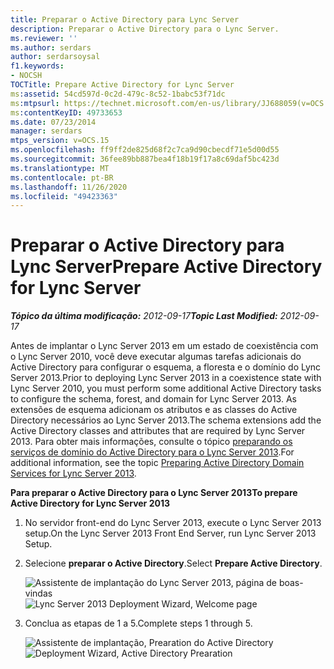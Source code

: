 ```yaml
---
title: Preparar o Active Directory para Lync Server
description: Preparar o Active Directory para o Lync Server.
ms.reviewer: ''
ms.author: serdars
author: serdarsoysal
f1.keywords:
- NOCSH
TOCTitle: Prepare Active Directory for Lync Server
ms:assetid: 54cd597d-0c2d-479c-8c52-1babc53f71dc
ms:mtpsurl: https://technet.microsoft.com/en-us/library/JJ688059(v=OCS.15)
ms:contentKeyID: 49733653
ms.date: 07/23/2014
manager: serdars
mtps_version: v=OCS.15
ms.openlocfilehash: ff9ff2de825d68f2c7ca9d90cbecdf71e5d00d55
ms.sourcegitcommit: 36fee89bb887bea4f18b19f17a8c69daf5bc423d
ms.translationtype: MT
ms.contentlocale: pt-BR
ms.lasthandoff: 11/26/2020
ms.locfileid: "49423363"
---
```

# <a name="prepare-active-directory-for-lync-server"></a><span data-ttu-id="a5d69-103">Preparar o Active Directory para Lync Server</span><span class="sxs-lookup"><span data-stu-id="a5d69-103">Prepare Active Directory for Lync Server</span></span>

<div data-xmlns="http://www.w3.org/1999/xhtml">

<div class="topic" data-xmlns="http://www.w3.org/1999/xhtml" data-msxsl="urn:schemas-microsoft-com:xslt" data-cs="https://msdn.microsoft.com/">

<div data-asp="https://msdn2.microsoft.com/asp">



</div>

<div id="mainSection">

<div id="mainBody"><span data-ttu-id="a5d69-104">

<span> </span></span><span class="sxs-lookup"><span data-stu-id="a5d69-104">

<span> </span></span></span>

<span data-ttu-id="a5d69-105">_**Tópico da última modificação:** 2012-09-17_</span><span class="sxs-lookup"><span data-stu-id="a5d69-105">_**Topic Last Modified:** 2012-09-17_</span></span>

<span data-ttu-id="a5d69-106">Antes de implantar o Lync Server 2013 em um estado de coexistência com o Lync Server 2010, você deve executar algumas tarefas adicionais do Active Directory para configurar o esquema, a floresta e o domínio do Lync Server 2013.</span><span class="sxs-lookup"><span data-stu-id="a5d69-106">Prior to deploying Lync Server 2013 in a coexistence state with Lync Server 2010, you must perform some additional Active Directory tasks to configure the schema, forest, and domain for Lync Server 2013.</span></span> <span data-ttu-id="a5d69-107">As extensões de esquema adicionam os atributos e as classes do Active Directory necessários ao Lync Server 2013.</span><span class="sxs-lookup"><span data-stu-id="a5d69-107">The schema extensions add the Active Directory classes and attributes that are required by Lync Server 2013.</span></span> <span data-ttu-id="a5d69-108">Para obter mais informações, consulte o tópico [preparando os serviços de domínio do Active Directory para o Lync Server 2013](lync-server-2013-preparing-active-directory-domain-services.md).</span><span class="sxs-lookup"><span data-stu-id="a5d69-108">For additional information, see the topic [Preparing Active Directory Domain Services for Lync Server 2013](lync-server-2013-preparing-active-directory-domain-services.md).</span></span>

<span data-ttu-id="a5d69-109">**Para preparar o Active Directory para o Lync Server 2013**</span><span class="sxs-lookup"><span data-stu-id="a5d69-109">**To prepare Active Directory for Lync Server 2013**</span></span>

1.  <span data-ttu-id="a5d69-110">No servidor front-end do Lync Server 2013, execute o Lync Server 2013 setup.</span><span class="sxs-lookup"><span data-stu-id="a5d69-110">On the Lync Server 2013 Front End Server, run Lync Server 2013 Setup.</span></span>

2.  <span data-ttu-id="a5d69-111">Selecione **preparar o Active Directory**.</span><span class="sxs-lookup"><span data-stu-id="a5d69-111">Select **Prepare Active Directory**.</span></span>
    
    <span data-ttu-id="a5d69-112">![Assistente de implantação do Lync Server 2013, página de boas-vindas](images/JJ205265.5f88ae18-9c3c-42ea-a91a-836ecf5d515f(OCS.15).jpg "Assistente de implantação do Lync Server 2013, página de boas-vindas")</span><span class="sxs-lookup"><span data-stu-id="a5d69-112">![Lync Server 2013 Deployment Wizard, Welcome page](images/JJ205265.5f88ae18-9c3c-42ea-a91a-836ecf5d515f(OCS.15).jpg "Lync Server 2013 Deployment Wizard, Welcome page")</span></span>

3.  <span data-ttu-id="a5d69-113">Conclua as etapas de 1 a 5.</span><span class="sxs-lookup"><span data-stu-id="a5d69-113">Complete steps 1 through 5.</span></span>
    
    <span data-ttu-id="a5d69-114">![Assistente de implantação, Prearation do Active Directory](images/JJ205265.eddd9e94-fa70-453f-8810-b99a2bf0844a(OCS.15).jpg "Assistente de implantação, Prearation do Active Directory")</span><span class="sxs-lookup"><span data-stu-id="a5d69-114">![Deployment Wizard, Active Directory Prearation](images/JJ205265.eddd9e94-fa70-453f-8810-b99a2bf0844a(OCS.15).jpg "Deployment Wizard, Active Directory Prearation")</span></span>

<span data-ttu-id="a5d69-115"></div>

<span> </span>

</div>

</div>

</span><span class="sxs-lookup"><span data-stu-id="a5d69-115"></div>

<span> </span>

</div>

</div>

</span></span></div>

